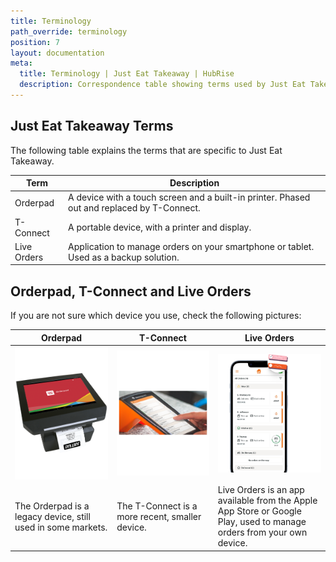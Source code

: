 ```yaml
---
title: Terminology
path_override: terminology
position: 7
layout: documentation
meta:
  title: Terminology | Just Eat Takeaway | HubRise
  description: Correspondence table showing terms used by Just Eat Takeaway and those used on HubRise for the same concept. Connect apps and synchronise your data.
---
```


## Just Eat Takeaway Terms

The following table explains the terms that are specific to Just Eat Takeaway.

| Term        | Description                                                                                |
| ----------- | ------------------------------------------------------------------------------------------ |
| Orderpad    | A device with a touch screen and a built-in printer. Phased out and replaced by T-Connect. |
| T-Connect   | A portable device, with a printer and display.                                             |
| Live Orders | Application to manage orders on your smartphone or tablet. Used as a backup solution.      |

## Orderpad, T-Connect and Live Orders

If you are not sure which device you use, check the following pictures:

| Orderpad                                                     | T-Connect                                       | Live Orders                                                                                                          |
| ------------------------------------------------------------ | ----------------------------------------------- | -------------------------------------------------------------------------------------------------------------------- |
| ![Orderpad](../images/007-orderpad.png)                      | ![T-Connect ](../images/008-tconnect.png)       | ![Live Orders](../images/009-2x-live-orders.png)                                                                     |
| The Orderpad is a legacy device, still used in some markets. | The T-Connect is a more recent, smaller device. | Live Orders is an app available from the Apple App Store or Google Play, used to manage orders from your own device. |

